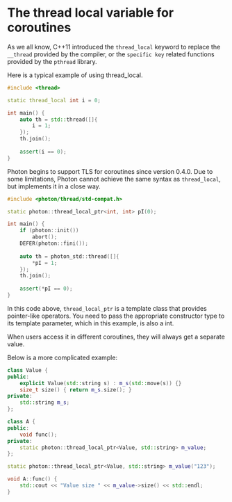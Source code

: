 # The thread local variable for coroutines

As we all know, C++11 introduced the `thread_local` keyword to replace the `__thread` provided by the compiler,
or the `specific key` related functions provided by the `pthread` library.

Here is a typical example of using thread_local.

```c++
#include <thread>

static thread_local int i = 0;

int main() {
    auto th = std::thread([]{
        i = 1;
    });
    th.join();
    
    assert(i == 0);
}
```

Photon begins to support TLS for coroutines since version 0.4.0. Due to some limitations, Photon cannot achieve the
same syntax as `thread_local`, but implements it in a close way.

```c++
#include <photon/thread/std-compat.h>

static photon::thread_local_ptr<int, int> pI(0);

int main() {
    if (photon::init())
        abort();
    DEFER(photon::fini());
    
    auto th = photon_std::thread([]{
        *pI = 1;
    });
    th.join();
    
    assert(*pI == 0);
}
```

In this code above, `thread_local_ptr` is a template class that provides pointer-like operators.
You need to pass the appropriate constructor type to its template parameter, which in this example, is also a int.

When users access it in different coroutines, they will always get a separate value.

Below is a more complicated example:

```c++
class Value {
public:
    explicit Value(std::string s) : m_s(std::move(s)) {}
    size_t size() { return m_s.size(); }
private:
    std::string m_s;
};

class A {
public:
    void func();
private:
    static photon::thread_local_ptr<Value, std::string> m_value;
};

static photon::thread_local_ptr<Value, std::string> m_value("123");

void A::func() {
    std::cout << "Value size " << m_value->size() << std::endl;
}
```
